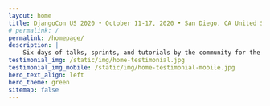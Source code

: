 ```yaml
---
layout: home
title: DjangoCon US 2020 • October 11-17, 2020 • San Diego, CA United States
# permalink: /
permalink: /homepage/
description: |
    Six days of talks, sprints, and tutorials by the community for the community.
testimonial_img: /static/img/home-testimonial.jpg
testimonial_img_mobile: /static/img/home-testimonial-mobile.jpg
hero_text_align: left
hero_theme: green
sitemap: false
---
```

